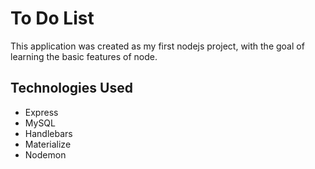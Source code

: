 # To Do List

This application was created as my first nodejs project, with the goal of learning the basic features of node.

## Technologies Used

* Express
* MySQL
* Handlebars
* Materialize
* Nodemon

